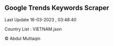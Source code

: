 

## Google Trends Keywords Scraper 
 
Last Update 16-03-2023 , 03:48:40

Country List :
VIETNAM.json



© Abdul Muttaqin 
